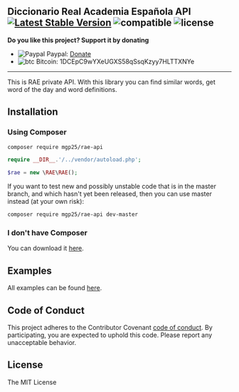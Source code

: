 ## Diccionario Real Academia Española API [![Latest Stable Version](https://poser.pugx.org/mgp25/rae-api/v/stable)](https://packagist.org/packages/mgp25/rae-api) ![compatible](https://img.shields.io/badge/PHP%207-Compatible-brightgreen.svg) ![license](https://img.shields.io/badge/License-MIT-blue.svg)


**Do you like this project? Support it by donating**
- ![Paypal](https://raw.githubusercontent.com/reek/anti-adblock-killer/gh-pages/images/paypal.png) Paypal: [Donate](https://www.paypal.com/cgi-bin/webscr?cmd=_s-xclick&hosted_button_id=YNVNPLE45DNG6)
- ![btc](https://camo.githubusercontent.com/4bc31b03fc4026aa2f14e09c25c09b81e06d5e71/687474703a2f2f7777772e6d6f6e747265616c626974636f696e2e636f6d2f696d672f66617669636f6e2e69636f) Bitcoin: 1DCEpC9wYXeUGXS58qSsqKzyy7HLTTXNYe

----------

This is RAE private API. With this library you can find similar words, get word of the day and word definitions.

## Installation

### Using Composer

```sh
composer require mgp25/rae-api
```

```php
require __DIR__.'/../vendor/autoload.php';

$rae = new \RAE\RAE();
```

If you want to test new and possibly unstable code that is in the master branch, and which hasn't yet been released, then you can use master instead (at your own risk):

```sh
composer require mgp25/rae-api dev-master
```

### I don't have Composer

You can download it [here](https://getcomposer.org/download/).

## Examples

All examples can be found [here](https://github.com/mgp25/RAE-API/tree/master/examples).

## Code of Conduct

This project adheres to the Contributor Covenant [code of conduct](CODE_OF_CONDUCT.md).
By participating, you are expected to uphold this code.
Please report any unacceptable behavior.

## License

The MIT License


